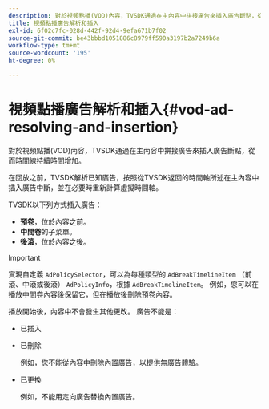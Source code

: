 ```yaml
---
description: 對於視頻點播(VOD)內容，TVSDK通過在主內容中拼接廣告來插入廣告斷點，從而時間線持續時間增加。
title: 視頻點播廣告解析和插入
exl-id: 6f02c7fc-028d-442f-92d4-9efa671b7f02
source-git-commit: be43bbbd1051886c8979ff590a3197b2a7249b6a
workflow-type: tm+mt
source-wordcount: '195'
ht-degree: 0%

---
```


# 視頻點播廣告解析和插入{#vod-ad-resolving-and-insertion}

對於視頻點播(VOD)內容，TVSDK通過在主內容中拼接廣告來插入廣告斷點，從而時間線持續時間增加。

在回放之前，TVSDK解析已知廣告，按照從TVSDK返回的時間軸所述在主內容中插入廣告中斷，並在必要時重新計算虛擬時間軸。

TVSDK以下列方式插入廣告：

* **預卷**，位於內容之前。
* **中間卷**&#x200B;的子菜單。
* **後滾**，位於內容之後。

>[!IMPORTANT]
>
>實現自定義 `AdPolicySelector`，可以為每種類型的 `AdBreakTimelineItem` （前滾、中滾或後滾） `AdPolicyInfo`，根據 `AdBreakTimelineItem`。 例如，您可以在播放中間卷內容後保留它，但在播放後刪除預卷內容。

播放開始後，內容中不會發生其他更改。 廣告不能是：

* 已插入
* 已刪除

   例如，您不能從內容中刪除內置廣告，以提供無廣告體驗。
* 已更換

   例如，不能用定向廣告替換內置廣告。
